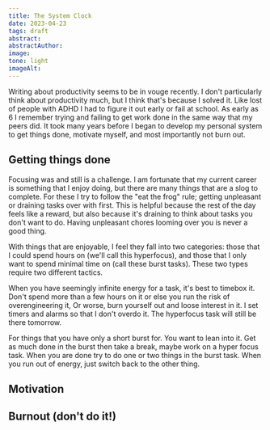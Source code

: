 ```yaml
---
title: The System Clock
date: 2023-04-23
tags: draft
abstract: 
abstractAuthor: 
image:
tone: light
imageAlt: 
---
```


Writing about productivity seems to be in vouge recently. I don't particularly think about productivity much,
but I think that's because I solved it. Like lost of people with ADHD I had to figure it out early or fail at 
school. As early as 6 I remember trying and failing to get work done in the same way that my peers did. 
It took many years before I began to develop my personal system to get things done, motivate myself, and most 
importantly not burn out.

## Getting things done

Focusing was and still is a challenge. I am fortunate that my current career is something that I enjoy doing,
but there are many things that are a slog to complete. For these I try to follow the "eat the frog" rule; getting
unpleasant or draining tasks over with first. This is helpful because the rest of the day feels like a reward, but 
also because it's draining to think about tasks you don't want to do. Having unpleasant chores looming over you is
never a good thing.

With things that are enjoyable, I feel they fall into two categories: those that I could spend hours on (we'll 
call this hyperfocus), and those that I only want to spend minimal time on (call these burst tasks). 
These two types require two different tactics. 

When you have seemingly infinite energy for a task, it's best to timebox it. Don't spend more than a few hours 
on it or else you run the risk of overengineering it, Or worse, burn yourself out and loose interest in it. 
I set timers and alarms so that I don't overdo it. The hyperfocus task will still be there tomorrow.

For things that you have only a short burst for. You want to lean into it. Get as much done in the burst then take
a break, maybe work on a hyper focus task. When you are done try to do one or two things in the burst task.
When you run out of energy, just switch back to the other thing.

## Motivation

## Burnout (don't do it!)